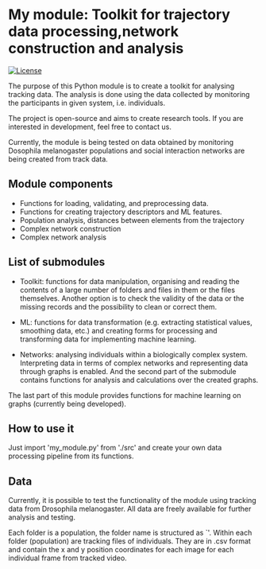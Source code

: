 # My module: Toolkit for trajectory data processing,network construction and analysis

[![License](https://img.shields.io/badge/license-BSD--3%20Clause-green)](https://github.com/milanXpetrovic/my_module/blob/main/LICENSE.md)


The purpose of this Python module is to create a toolkit for analysing tracking data. The analysis is done using the data collected by monitoring the participants in given system, i.e. individuals. 

The project is open-source and aims to create research tools. If you are interested in development, feel free to contact us.

Currently, the module is being tested on data obtained by monitoring Dosophila melanogaster populations and social interaction networks are being created from track data.

## Module components
- Functions for loading, validating, and preprocessing data.
- Functions for creating trajectory descriptors and ML features.
- Population analysis, distances between elements from the trajectory
- Complex network construction
- Complex network analysis

## List of submodules

- Toolkit: functions for data manipulation, organising and reading the contents of a large number of folders and files in them or the files themselves.
Another option is to check the validity of the data or the missing records and the possibility to clean or correct them.

- ML: functions for data transformation (e.g. extracting statistical values, smoothing data, etc.) and creating forms for processing and transforming data for implementing machine learning.

- Networks: analysing individuals within a biologically complex system.
Interpreting data in terms of complex networks and representing data through graphs is enabled. And the second part of the submodule contains functions for analysis and calculations over the created graphs.

The last part of this module provides functions for machine learning on graphs (currently being developed).

## How to use it

Just import 'my_module.py' from './src' and create your own data processing pipeline from its functions.

## Data

Currently, it is possible to test the functionality of the module using tracking data from Drosophila melanogaster. All data are freely available for further analysis and testing.

Each folder is a population, the folder name is structured as `<treatment or baseline>_<date>_<time>'. Within each folder (population) are tracking files of individuals. They are in .csv format and contain the x and y position coordinates for each image for each individual frame from tracked video.
